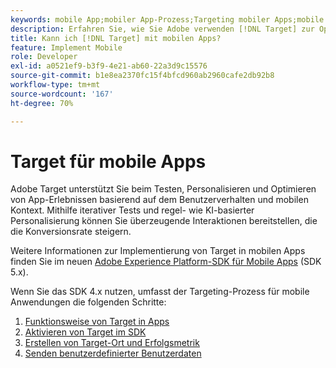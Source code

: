 ```yaml
---
keywords: mobile App;mobiler App-Prozess;Targeting mobiler Apps;mobile Target-Standorte; Erfolgsmetriken für mobile Apps
description: Erfahren Sie, wie Sie Adobe verwenden [!DNL Target] zur Optimierung und Personalisierung mobiler Apps mit iterativen Tests und regelbasierter und KI-basierter Personalisierung.
title: Kann ich [!DNL Target] mit mobilen Apps?
feature: Implement Mobile
role: Developer
exl-id: a0521ef9-b3f9-4e21-ab60-22a3d9c15576
source-git-commit: b1e8ea2370fc15f4bfcd960ab2960cafe2db92b8
workflow-type: tm+mt
source-wordcount: '167'
ht-degree: 70%

---
```


# Target für mobile Apps

Adobe Target unterstützt Sie beim Testen, Personalisieren und Optimieren von App-Erlebnissen basierend auf dem Benutzerverhalten und mobilen Kontext. Mithilfe iterativer Tests und regel- wie KI-basierter Personalisierung können Sie überzeugende Interaktionen bereitstellen, die die Konversionsrate steigern.

Weitere Informationen zur Implementierung von Target in mobilen Apps finden Sie im neuen [Adobe Experience Platform-SDK für Mobile Apps](https://aep-sdks.gitbook.io/docs/using-mobile-extensions/adobe-target) (SDK 5.x).

Wenn Sie das SDK 4.x nutzen, umfasst der Targeting-Prozess für mobile Anwendungen die folgenden Schritte:

1. [Funktionsweise von Target in Apps](https://developer.adobe.com/target/implement/mobile/how-target-works-mobile-apps/)
1. [Aktivieren von Target im SDK](https://developer.adobe.com/target/implement/mobile/enable-target-in-sdk/)
1. [Erstellen von Target-Ort und Erfolgsmetrik](https://developer.adobe.com/target/implement/mobile/mobile-create-location-and-metric/)
1. [Senden benutzerdefinierter Benutzerdaten](https://developer.adobe.com/target/implement/mobile/mobile-custom-user-data/)
